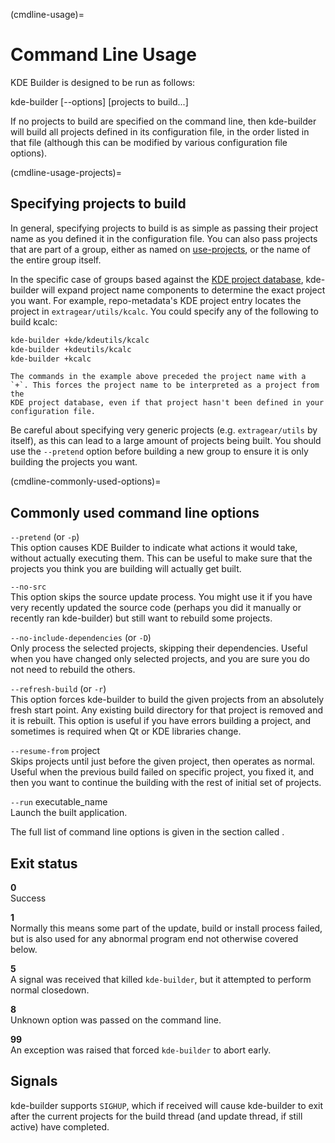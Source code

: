 (cmdline-usage)=
# Command Line Usage

KDE Builder is designed to be run as follows:

kde-builder \[--options\] \[projects to build...\]

If no projects to build are specified on the command line, then
kde-builder will build all projects defined in its configuration file,
in the order listed in that file (although this can be modified by
various configuration file options).

(cmdline-usage-projects)=
## Specifying projects to build

In general, specifying projects to build is as simple as passing their
project name as you defined it in the configuration file. You can also
pass projects that are part of a group, either as named on
[use-projects](#conf-use-projects), or the name of the entire group
itself.

In the specific case of groups based against the [KDE project
database](#kde-projects-groups), kde-builder will expand project
name components to determine the exact project you want. For example,
repo-metadata's KDE project entry locates the project in
`extragear/utils/kcalc`. You could specify any of the following
to build kcalc:

```bash
kde-builder +kde/kdeutils/kcalc
kde-builder +kdeutils/kcalc
kde-builder +kcalc
```

```{note}
The commands in the example above preceded the project name with a
`+`. This forces the project name to be interpreted as a project from the
KDE project database, even if that project hasn't been defined in your
configuration file.
```

Be careful about specifying very generic projects (e.g.
`extragear/utils` by itself), as this can lead to a large amount of
projects being built. You should use the `--pretend` option before
building a new group to ensure it is only building the projects you
want.

(cmdline-commonly-used-options)=
## Commonly used command line options

`--pretend` (or `-p`)  
This option causes KDE Builder to indicate what actions it would take,
without actually executing them. This can be useful to make
sure that the projects you think you are building will actually get
built.

`--no-src`  
This option skips the source update process. You might use it if you
have very recently updated the source code (perhaps you did it manually
or recently ran kde-builder) but still want to rebuild some projects.

`--no-include-dependencies` (or `-D`)  
Only process the selected projects, skipping their dependencies. Useful
when you have changed only selected projects, and you are sure you do not
need to rebuild the others.

`--refresh-build` (or `-r`)  
This option forces kde-builder to build the given projects from an
absolutely fresh start point. Any existing build directory for that
project is removed and it is rebuilt. This option is useful if you have
errors building a project, and sometimes is required when Qt or KDE
libraries change.

`--resume-from` project  
Skips projects until just before the given project, then operates as
normal. Useful when the previous build failed on specific project, you
fixed it, and then you want to continue the building with the rest of
initial set of projects.

`--run` executable_name  
Launch the built application.

The full list of command line options is given in the section called
[](#supported-cmdline-params).

## Exit status

**0**  
Success

**1**  
Normally this means some part of the update, build or install process
failed, but is also used for any abnormal program end not otherwise
covered below.

**5**  
A signal was received that killed `kde-builder`, but it attempted to
perform normal closedown.

**8**  
Unknown option was passed on the command line.

**99**  
An exception was raised that forced `kde-builder` to abort early.

## Signals

kde-builder supports `SIGHUP`, which if received will cause
kde-builder to exit after the current projects for the build thread (and
update thread, if still active) have completed.
